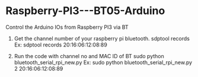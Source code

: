 # Raspberry-PI3---BT05-Arduino
Control the Arduino IOs from Raspberry PI3 via BT


1) Get the channel number of your raspberry pi bluetooth.
sdptool records <MAC ID of BT>
Ex:
sdptool records 20:16:06:12:08:89

2) Run the code with channel no and MAC ID of BT
sudo python bluetooth_serial_rpi_new.py <data> <MAC ID>
Ex:
sudo python bluetooth_serial_rpi_new.py 2 20:16:06:12:08:89
